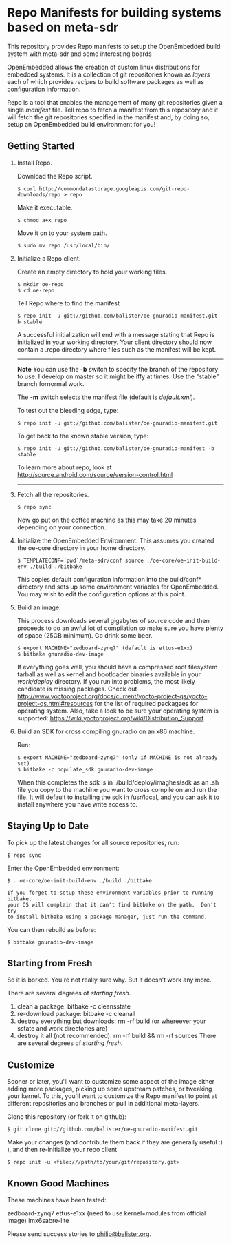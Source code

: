 Repo Manifests for building systems based on meta-sdr
=============================================
This repository provides Repo manifests to setup the OpenEmbedded build system
with meta-sdr and some interesting boards

OpenEmbedded allows the creation of custom linux distributions for embedded
systems. It is a collection of git repositories known as *layers* each of
which provides *recipes* to build software packages as well as configuration
information.

Repo is a tool that enables the management of many git repositories given a
single *manifest* file.  Tell repo to fetch a manifest from this repository and
it will fetch the git repositories specified in the manifest and, by doing so,
setup an OpenEmbedded build environment for you!

Getting Started
---------------
1.  Install Repo.

    Download the Repo script.

        $ curl http://commondatastorage.googleapis.com/git-repo-downloads/repo > repo

    Make it executable.

        $ chmod a+x repo

    Move it on to your system path.

        $ sudo mv repo /usr/local/bin/

2.  Initialize a Repo client.

    Create an empty directory to hold your working files.

        $ mkdir oe-repo
        $ cd oe-repo

    Tell Repo where to find the manifest

        $ repo init -u git://github.com/balister/oe-gnuradio-manifest.git -b stable

    A successful initialization will end with a message stating that Repo is
    initialized in your working directory. Your client directory should now
    contain a .repo directory where files such as the manifest will be kept.
    ***
    **Note**
    You can use the **-b** switch to specify the branch of the repository
    to use.  I develop on master so it might be iffy at times. Use the
    "stable" branch fornormal work. 

    The **-m** switch selects the manifest file (default is *default.xml*).

    To test out the bleeding edge, type:

        $ repo init -u git://github.com/balister/oe-gnuradio-manifest.git
    
    To get back to the known stable version, type:

        $ repo init -u git://github.com/balister/oe-gnuradio-manifest -b stable

    To learn more about repo, look at http://source.android.com/source/version-control.html 
    ***

3.  Fetch all the repositories.

        $ repo sync

    Now go put on the coffee machine as this may take 20 minutes depending on
    your connection.

4.  Initialize the OpenEmbedded Environment. This assumes you created the oe-core directory
    in your home directory.

        $ TEMPLATECONF=`pwd`/meta-sdr/conf source ./oe-core/oe-init-build-env ./build ./bitbake

    This copies default configuration information into the build/conf*
    directory and sets up some environment variables for OpenEmbedded.  You may
    wish to edit the configuration options at this point.

5.  Build an image.

    This process downloads several gigabytes of source code and then proceeds to
    do an awful lot of compilation so make sure you have plenty of space (25GB
    minimum). Go drink some beer.

        $ export MACHINE="zedboard-zynq7" (default is ettus-e1xx)
        $ bitbake gnuradio-dev-image

    If everything goes well, you should have a compressed root filesystem
    tarball as well as kernel and bootloader binaries available in your
    *work/deploy* directory.  If you run into problems, the most likely
    candidate is missing packages.  Check out
    http://www.yoctoproject.org/docs/current/yocto-project-qs/yocto-project-qs.html#resources
    for the list of required packagaes for operating system. Also, take
    a look to be sure your operating system is supported:
    https://wiki.yoctoproject.org/wiki/Distribution_Support

6.  Build an SDK for cross compiling gnuradio on an x86 machine.

    Run:

        $ export MACHINE="zedboard-zynq7" (only if MACHINE is not already set)
        $ bitbake -c populate_sdk gnuradio-dev-image

    When this completes the sdk is in ./build/deploy/imaghes/sdk as an .sh file
    you copy to the machine you want to cross compile on and run the file.
    It will default to installing the sdk in /usr/local, and you can ask it to
    install anywhere you have write access to.

Staying Up to Date
------------------
To pick up the latest changes for all source repositories, run:

    $ repo sync

Enter the OpenEmbedded environment:

    $ . oe-core/oe-init-build-env ./build ./bitbake

    If you forget to setup these environment variables prior to running bitbake,
    your OS will complain that it can't find bitbake on the path.  Don't try
    to install bitbake using a package manager, just run the command.

You can then rebuild as before:

    $ bitbake gnuradio-dev-image

Starting from Fresh
-------------------
So it is borked.  You're not really sure why.  But it doesn't work any more.

There are several degrees of *starting fresh*.

 1. clean a package: bitbake <package-name> -c cleansstate
 2. re-download package: bitbake <package-name> -c cleanall
 3. destroy everything but downloads: rm -rf build (or whereever your sstate and work directories are)
 4. destroy it all (not recommended): rm -rf build && rm -rf sources
There are several degrees of *starting fresh*.

Customize
---------
Sooner or later, you'll want to customize some aspect of the image either
adding more packages, picking up some upstream patches, or tweaking your kernel.
To this, you'll want to customize the Repo manifest to point at different
repositories and branches or pull in additional meta-layers.

Clone this repository (or fork it on github):

    $ git clone git://github.com/balister/oe-gnuradio-manifest.git

Make your changes (and contribute them back if they are generally useful :) ),
and then re-initialize your repo client

    $ repo init -u <file:///path/to/your/git/repository.git>

Known Good Machines
-------------------

These machines have been tested:

 zedboard-zynq7
 ettus-e1xx (need to use kernel+modules from official image)
 imx6sabre-lite

Please send success stories to philip@balister.org.

